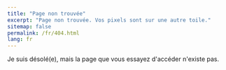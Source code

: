 ```yaml
---
title: "Page non trouvée"
excerpt: "Page non trouvée. Vos pixels sont sur une autre toile."
sitemap: false
permalink: /fr/404.html
lang: fr
---
```


Je suis désolé(e), mais la page que vous essayez d'accéder n'existe pas.
